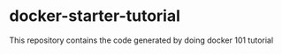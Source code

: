 # docker-starter-tutorial

This repository contains the code generated by doing docker 101 tutorial
